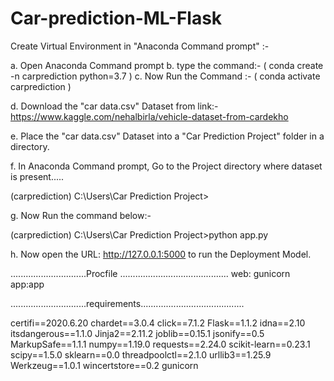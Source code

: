 # Car-prediction-ML-Flask

Create Virtual Environment in "Anaconda Command prompt" :-

a. Open Anaconda Command prompt
b. type the command:- ( conda create -n carprediction python=3.7 )
c. Now Run the Command :- ( conda activate carprediction )

d. Download the "car data.csv" Dataset from link:-
https://www.kaggle.com/nehalbirla/vehicle-dataset-from-cardekho

e. Place the "car data.csv" Dataset into a "Car Prediction Project" folder in a directory.

f. In Anaconda Command prompt, Go to the Project directory where dataset is present.....

  (carprediction) C:\Users\Car Prediction Project>

g.  Now Run the command below:-

  (carprediction) C:\Users\Car Prediction Project>python app.py

h. Now open the URL: http://127.0.0.1:5000 to run the Deployment Model.

  
  
..............................Procfile ...........................................
web: gunicorn app:app

..............................requirements.........................................

certifi==2020.6.20
chardet==3.0.4
click==7.1.2
Flask==1.1.2
idna==2.10
itsdangerous==1.1.0
Jinja2==2.11.2
joblib==0.15.1
jsonify==0.5
MarkupSafe==1.1.1
numpy==1.19.0
requests==2.24.0
scikit-learn==0.23.1
scipy==1.5.0
sklearn==0.0
threadpoolctl==2.1.0
urllib3==1.25.9
Werkzeug==1.0.1
wincertstore==0.2
gunicorn
